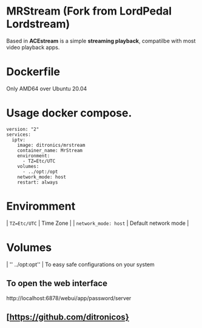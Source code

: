 # MRStream (Fork from LordPedal Lordstream)
Based in **ACEstream** is a simple **streaming playback**, compatilbe with most video playback apps.

# Dockerfile
Only AMD64 over Ubuntu 20.04

# Usage  docker compose.

```
version: "2"
services:
  iptv:
    image: ditronics/mrstream
    container_name: MrStream
    environment:
      - TZ=Etc/UTC
    volumes:
      - ../opt:/opt
    network_mode: host
    restart: always
```

# Enviromment

| ``TZ=Etc/UTC`` | Time Zone |
| ``network_mode: host`` | Default network mode |

# Volumes
| '' ../opt:opt'' | To easy safe configurations on your system

## To open the web interface

http://localhost:6878/webui/app/password/server

## [https://github.com/ditronicos}
